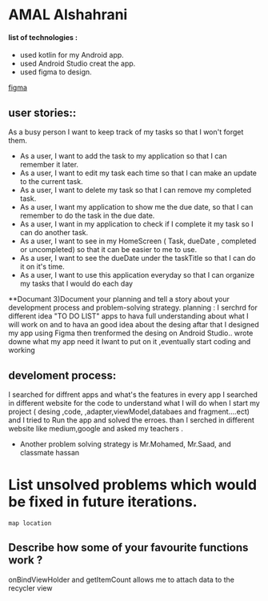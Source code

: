   # AMAL Alshahrani  
#### list of technologies :
* used kotlin for my Android app.
* used Android Studio creat the app.
* used figma to design.
 
 [figma](https://www.figma.com/file/30g8u649pef3QemeLC6QLR/Untitled?node-id=0%3A1)
 
 ## user stories::
 
 As a busy person I want to keep track of my tasks so that I won't forget them.
 - As a user, I want to add the task to my application so that I can remember it later.
  - As a user, I want to edit my task each time so that I can make an update to the current task.
  - As a user, I want to delete my task so that I can remove my completed task. 
  - As a user, I want my application to show me the due date, so that I can remember to do the task in the due date. 
  - As a user, I want in my application to check if I complete it my task so I can do another task. 
  - As a user, I want to see in my HomeScreen ( Task, dueDate , completed or uncompleted) so that it can be easier to me to use.
  - As a user, I want to see the dueDate under the taskTitle so that I can do it on it's time. 
  - As a user, I want to use this application everyday so that I can organize my tasks that I would do each day 
 
 
 **Documant 3)Document your planning and tell a story about your development process and problem-solving strategy.
planning :
I serchrd for different idea "TO DO LIST" apps to hava full understanding about what I will work on and to hava an good idea about the desing aftar that I designed
my app using Figma then trenformed the desing on Android Studio..
wrote downe what my app need it Iwant to put on it ,eventually start coding and working 

## develoment process:
I searched for diffrent apps and what's the features in every app 
I searched in different website for the code to understand what I will do when I start my project ( desing ,code, ,adapter,viewModel,databaes and fragment....ect)
and I tried to Run the app and solved the erroes.
than I serched in different website like medium,google and asked my teachers .
* Another problem solving strategy is Mr.Mohamed, Mr.Saad, and classmate hassan 
 # List unsolved problems which would be fixed in future iterations.
    map location
## Describe how some of your favourite functions  work ?
onBindViewHolder and getItemCount 
allows me to attach data to the recycler view
